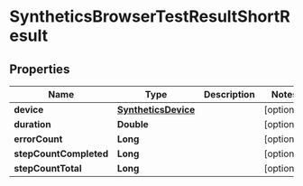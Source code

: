 

# SyntheticsBrowserTestResultShortResult

## Properties

Name | Type | Description | Notes
------------ | ------------- | ------------- | -------------
**device** | [**SyntheticsDevice**](SyntheticsDevice.md) |  |  [optional]
**duration** | **Double** |  |  [optional]
**errorCount** | **Long** |  |  [optional]
**stepCountCompleted** | **Long** |  |  [optional]
**stepCountTotal** | **Long** |  |  [optional]



